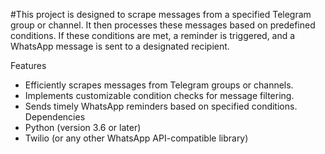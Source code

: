 #This project is designed to scrape messages from a specified Telegram group or channel. It then processes these messages based on predefined conditions. If these conditions are met, a reminder is triggered, and a WhatsApp message is sent to a designated recipient.

Features  
+ Efficiently scrapes messages from Telegram groups or channels.  
+ Implements customizable condition checks for message filtering.  
+ Sends timely WhatsApp reminders based on specified conditions.  
Dependencies  
+ Python (version 3.6 or later)  
+ Twilio (or any other WhatsApp API-compatible library)  
